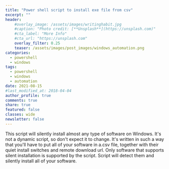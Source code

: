 ```yaml
---
title: "Power shell script to install exe file from csv"
excerpt: ""
header:
    #overlay_image: /assets/images/writinghabit.jpg
    #caption: "Photo credit: [**Unsplash**](https://unsplash.com)"
    #cta_label: "More Info"
    #cta_url: "https://unsplash.com"
    overlay_filter: 0.25
    teaser: /assets/images/post_images/windows_automation.png
categories:
  - powershell
  - windows
tags:
  - powershell
  - windows
  - automation
date: 2021-08-15
#last_modified_at: 2018-04-04  
author_profile: true
comments: true
share: true
featured: false
classes: wide
newsletter: false
---
```


This script will silently install almost any type of software on Windows. It's not a dynamic script, so don't expect it to change. It's written in such a way that you'll have to put all of your software in a.csv file, together with their quiet install switches and remote download url. Only software that supports silent installation is supported by the script. Script will detect them and silently install all of your software.





<!--stackedit_data:
eyJoaXN0b3J5IjpbLTkyNDcxNjg4MSwxMDEyNTM5MDg1LDE2Mz
QyNzE3MzQsMTQxNzA0NTk0NCwtNTU0MzIwNTgsLTYyMzQ1Mjc0
MywtNjA2NDI5MDM1LDUyMTc1MTM5MSwtNDI1MDcyOTI0LDE1MD
k5NjUzNjEsLTE3MDgxODcyODksLTIxMTAwMjM0NjNdfQ==
-->